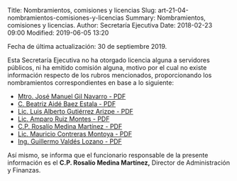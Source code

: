 Title: Nombramientos, comisiones y licencias
Slug: art-21-04-nombramientos-comisiones-y-licencias
Summary: Nombramientos, comisiones y licencias.
Author: Secretaría Ejecutiva
Date: 2018-02-23 09:00
Modified: 2019-06-05 13:20


Fecha de última actualización: 30 de septiembre 2019.

Esta Secretaría Ejecutiva no ha otorgado licencia alguna a servidores públicos, ni ha emitido comisión alguna, motivo por el cual no existe información respecto de los rubros mencionados, proporcionando los nombramientos correspondientes en base a lo siguiente:

* [Mtro. José Manuel Gil Navarro - PDF](nombramiento-secretario-tecnico.pdf)
* [C. Beatriz Aidé Baez Estala - PDF](nombramiento-organo-control-interno.pdf)
* [Lic. Luis Alberto Gutiérrez Arizpe - PDF](nombramiento-diagnostico-y-politicas-publicas.pdf)
* [Lic. Amparo Ruiz Montes - PDF](nombramiento-vinculacion-interinstitucional.pdf)
* [C.P. Rosalío Medina Martínez - PDF](nombramiento-servicios-generales.pdf)
* [Lic. Mauricio Contreras Montoya - PDF](nombramiento-asuntos-juridicos.pdf)
* [Ing. Guillermo Valdés Lozano - PDF](nombramiento-sistemas-de-informacion.pdf)

Así mismo, se informa que el funcionario responsable de la presente información es el **C.P. Rosalío Medina Martínez,** Director de Administración y Finanzas.
